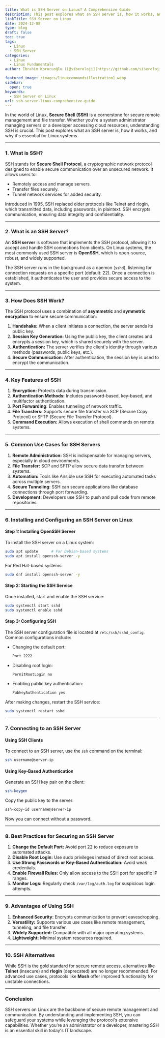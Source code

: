 ```yaml
---
title: What is SSH Server on Linux? A Comprehensive Guide
description: This post explores what an SSH server is, how it works, and why it's essential for Linux systems.
linkTitle: SSH Server on Linux
date: 2024-12-08
type: blog
draft: false
toc: true
tags:
  - Linux
  - SSH Server
categories:
  - Linux
  - Linux Fundamentals
author: İbrahim Korucuoğlu ([@siberoloji](https://github.com/siberoloji))

featured_image: /images/linuxcommandsillustration1.webp
sidebar:
  open: true
keywords:
  - SSH Server on Linux
url: ssh-server-linux-comprehensive-guide
---
```

In the world of Linux, **Secure Shell (SSH)** is a cornerstone for secure remote management and file transfer. Whether you're a system administrator managing servers or a developer accessing cloud resources, understanding SSH is crucial. This post explores what an SSH server is, how it works, and why it's essential for Linux systems.

---

### **1. What is SSH?**

SSH stands for **Secure Shell Protocol**, a cryptographic network protocol designed to enable secure communication over an unsecured network. It allows users to:

- Remotely access and manage servers.
- Transfer files securely.
- Tunnel network services for added security.

Introduced in 1995, SSH replaced older protocols like Telnet and rlogin, which transmitted data, including passwords, in plaintext. SSH encrypts communication, ensuring data integrity and confidentiality.

---

### **2. What is an SSH Server?**

An **SSH server** is software that implements the SSH protocol, allowing it to accept and handle SSH connections from clients. On Linux systems, the most commonly used SSH server is **OpenSSH**, which is open-source, robust, and widely supported.

The SSH server runs in the background as a daemon (`sshd`), listening for connection requests on a specific port (default: 22). Once a connection is established, it authenticates the user and provides secure access to the system.

---

### **3. How Does SSH Work?**

The SSH protocol uses a combination of **asymmetric** and **symmetric encryption** to ensure secure communication:

1. **Handshake:** When a client initiates a connection, the server sends its public key.
2. **Session Key Generation:** Using the public key, the client creates and encrypts a session key, which is shared securely with the server.
3. **Authentication:** The server verifies the client's identity through various methods (passwords, public keys, etc.).
4. **Secure Communication:** After authentication, the session key is used to encrypt the communication.

---

### **4. Key Features of SSH**

1. **Encryption:** Protects data during transmission.
2. **Authentication Methods:** Includes password-based, key-based, and multifactor authentication.
3. **Port Forwarding:** Enables tunneling of network traffic.
4. **File Transfers:** Supports secure file transfer via SCP (Secure Copy Protocol) or SFTP (Secure File Transfer Protocol).
5. **Command Execution:** Allows execution of shell commands on remote systems.

---

### **5. Common Use Cases for SSH Servers**

1. **Remote Administration:** SSH is indispensable for managing servers, especially in cloud environments.
2. **File Transfer:** SCP and SFTP allow secure data transfer between systems.
3. **Automation:** Tools like Ansible use SSH for executing automated tasks across multiple servers.
4. **Secure Tunneling:** SSH can secure applications like database connections through port forwarding.
5. **Development:** Developers use SSH to push and pull code from remote repositories.

---

### **6. Installing and Configuring an SSH Server on Linux**

#### **Step 1: Installing OpenSSH Server**

To install the SSH server on a Linux system:

```bash
sudo apt update      # For Debian-based systems
sudo apt install openssh-server -y
```

For Red Hat-based systems:

```bash
sudo dnf install openssh-server -y
```

#### **Step 2: Starting the SSH Service**

Once installed, start and enable the SSH service:

```bash
sudo systemctl start sshd
sudo systemctl enable sshd
```

#### **Step 3: Configuring SSH**

The SSH server configuration file is located at `/etc/ssh/sshd_config`. Common configurations include:

- Changing the default port:

  ```bash
  Port 2222
  ```

- Disabling root login:

  ```bash
  PermitRootLogin no
  ```

- Enabling public key authentication:

  ```bash
  PubkeyAuthentication yes
  ```

After making changes, restart the SSH service:

```bash
sudo systemctl restart sshd
```

---

### **7. Connecting to an SSH Server**

#### **Using SSH Clients**

To connect to an SSH server, use the `ssh` command on the terminal:

```bash
ssh username@server-ip
```

#### **Using Key-Based Authentication**

Generate an SSH key pair on the client:

```bash
ssh-keygen
```

Copy the public key to the server:

```bash
ssh-copy-id username@server-ip
```

Now you can connect without a password.

---

### **8. Best Practices for Securing an SSH Server**

1. **Change the Default Port:** Avoid port 22 to reduce exposure to automated attacks.
2. **Disable Root Login:** Use sudo privileges instead of direct root access.
3. **Use Strong Passwords or Key-Based Authentication:** Avoid weak credentials.
4. **Enable Firewall Rules:** Only allow access to the SSH port for specific IP ranges.
5. **Monitor Logs:** Regularly check `/var/log/auth.log` for suspicious login attempts.

---

### **9. Advantages of Using SSH**

1. **Enhanced Security:** Encrypts communication to prevent eavesdropping.
2. **Versatility:** Supports various use cases like remote management, tunneling, and file transfer.
3. **Widely Supported:** Compatible with all major operating systems.
4. **Lightweight:** Minimal system resources required.

---

### **10. SSH Alternatives**

While SSH is the gold standard for secure remote access, alternatives like **Telnet** (insecure) and **rlogin** (deprecated) are no longer recommended. For advanced use cases, protocols like **Mosh** offer improved functionality for unstable connections.

---

### **Conclusion**

SSH servers on Linux are the backbone of secure remote management and communication. By understanding and implementing SSH, you can safeguard your systems while leveraging the protocol's extensive capabilities. Whether you're an administrator or a developer, mastering SSH is an essential skill in today's IT landscape.
